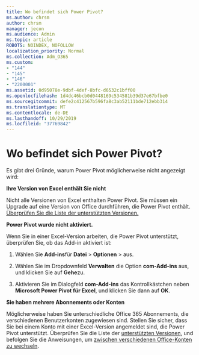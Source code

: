 ```yaml
---
title: Wo befindet sich Power Pivot?
ms.author: chrsm
author: chrsm
manager: jecon
ms.audience: Admin
ms.topic: article
ROBOTS: NOINDEX, NOFOLLOW
localization_priority: Normal
ms.collection: Adm_O365
ms.custom:
- "144"
- "145"
- "146"
- "2200001"
ms.assetid: 0d95078e-9dbf-4def-8bfc-d6532c1bff00
ms.openlocfilehash: 1d4dc46bcb0d0448169c534581b39d37e67bfbe0
ms.sourcegitcommit: defe2c412567b596fa8c3ab52111bde712ebb314
ms.translationtype: MT
ms.contentlocale: de-DE
ms.lasthandoff: 10/29/2019
ms.locfileid: "37769842"
---
```

# <a name="where-is-power-pivot"></a>Wo befindet sich Power Pivot?

Es gibt drei Gründe, warum Power Pivot möglicherweise nicht angezeigt wird:
  
**Ihre Version von Excel enthält Sie nicht**
  
Nicht alle Versionen von Excel enthalten Power Pivot. Sie müssen ein Upgrade auf eine Version von Office durchführen, die Power Pivot enthält. [Überprüfen Sie die Liste der unterstützten Versionen.](https://support.office.com/article/aa64e217-4b6e-410b-8337-20b87e1c2a4b.aspx)
  
**Power Pivot wurde nicht aktiviert.**
  
Wenn Sie in einer Excel-Version arbeiten, die Power Pivot unterstützt, überprüfen Sie, ob das Add-in aktiviert ist:
  
1. Wählen Sie **Add-ins**für **Datei** \> **Optionen** \> aus.

2. Wählen Sie im Dropdownfeld **Verwalten** die Option **com-Add-ins** aus, und klicken Sie auf **Gehe**zu.

3. Aktivieren Sie im Dialogfeld **com-Add-ins** das Kontrollkästchen neben **Microsoft Power Pivot für Excel**, und klicken Sie dann auf **OK**.

**Sie haben mehrere Abonnements oder Konten**
  
Möglicherweise haben Sie unterschiedliche Office 365 Abonnements, die verschiedenen Benutzerkonten zugewiesen sind. Stellen Sie sicher, dass Sie bei einem Konto mit einer Excel-Version angemeldet sind, die Power Pivot unterstützt. Überprüfen Sie die Liste der [unterstützten Versionen](https://support.office.com/article/aa64e217-4b6e-410b-8337-20b87e1c2a4b.aspx), und befolgen Sie die Anweisungen, um [zwischen verschiedenen Office-Konten zu wechseln](https://support.office.com/article/b9582171-fd1f-4284-9846-bdd72bb28426.aspx#BKMK_WebSwitchAccounts).
